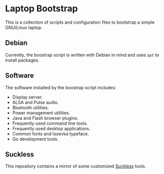 # Laptop Bootstrap

This is a collection of scripts and configuration files to bootstrap a simple GNU/Linux laptop.

## Debian

Currently, the boostrap script is written with Debian in mind and uses `apt` to install packages.

## Software

The software installed by the boostrap script includes:

- Display server.
- ALSA and Pulse audio.
- Bluetooth utilities.
- Power management utilities.
- Java and Flash browser plugins.
- Frequently used command line tools.
- Frequently used desktop applications.
- Common fonts and Iosevka typeface.
- Go development tools.

## Suckless

This repository contains a mirror of some customized [Suckless](http://suckless.org) tools.
